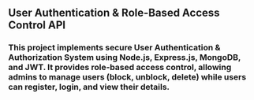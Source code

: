 ## User Authentication & Role-Based Access Control API

### This project implements  secure User Authentication & Authorization System using Node.js, Express.js, MongoDB, and JWT. It provides role-based access control, allowing admins to manage users (block, unblock, delete) while users can register, login, and view their details.

